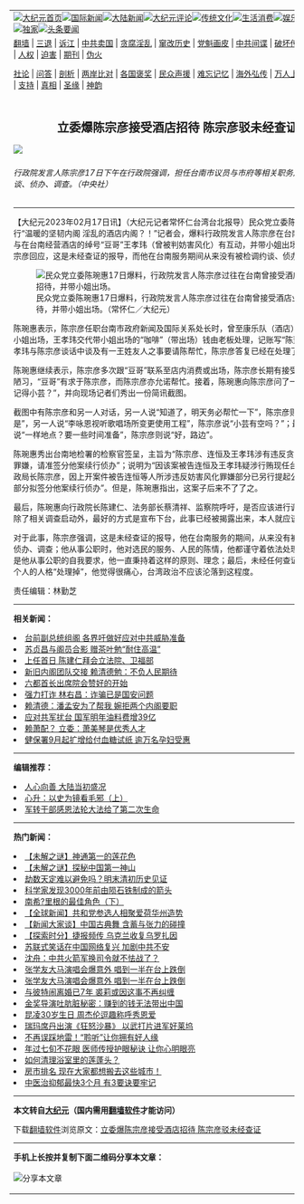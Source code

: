 <a name="1" id="1" target="_blank"></a><span id="1"></span>
<table align=center border="0"><tr><td colspan="2" VALIGN=TOP><a href="https://github.com/19920513/djy/blob/master/gb/nf1351518.md#1"><img src="https://raw.githubusercontent.com/19920513/www/master/t/djy/1.jpg" title="大纪元首页" alt="大纪元首页"></a><a href="https://github.com/19920513/djy/blob/master/gb/n24hr.md#1"><img src="https://raw.githubusercontent.com/19920513/www/master/t/djy/3.jpg" title="国际新闻" alt="国际新闻"></a><a href="https://github.com/19920513/djy/blob/master/gb/nsc413.md#1"><img src="https://raw.githubusercontent.com/19920513/www/master/t/djy/4.jpg" title="大陆新闻" alt="大陆新闻"></a><a href="https://github.com/19920513/djy/blob/master/gb/news392.md#1"><img src="https://raw.githubusercontent.com/19920513/www/master/t/djy/5.jpg" title="大纪元评论" alt="大纪元评论"></a><a href="https://github.com/19920513/djy/blob/master/gb/news2007.md#1"><img src="https://raw.githubusercontent.com/19920513/www/master/t/djy/6.jpg" title="传统文化" alt="传统文化"></a><a href="https://github.com/19920513/djy/blob/master/gb/news2008.md#1"><img src="https://raw.githubusercontent.com/19920513/www/master/t/djy/7.jpg" title="生活消费" alt="生活消费"></a><a href="https://github.com/19920513/djy/blob/master/gb/ncyule.md#1"><img src="https://raw.githubusercontent.com/19920513/www/master/t/djy/8.jpg" title="娱乐休闲" alt="娱乐休闲"></a><a href="https://github.com/19920513/djy/blob/master/gb/nsc1002.md#1"><img src="https://raw.githubusercontent.com/19920513/www/master/t/djy/9.jpg" title="健康" alt="健康"></a><a href="https://github.com/19920513/djy/blob/master/gb/nf6092.md#1"><img src="https://raw.githubusercontent.com/19920513/www/master/t/djy/10a.jpg" title="独家" alt="独家"></a><a href="https://github.com/19920513/djy/blob/master/gb/nf4514.md#1"><img src="https://raw.githubusercontent.com/19920513/www/master/t/djy/12a.jpg" title="头条要闻" alt="头条要闻"></a></td></tr>
<tr><td colspan="2" VALIGN=TOP><a target="_blank" href="https://github.com/19920513/www/blob/master/README.md?zsrh#1">翻墙</a> | <a target="_blank" href="https://github.com/19920513/djy/blob/master/gb/nf5657.md#1">三退</a> | <a target="_blank" href="https://github.com/19920513/djy/blob/master/gb/nf6124.md#1">诉江</a> | <a target="_blank" href="https://github.com/19920513/djy/blob/master/gb/nf1176117.md#1">中共卖国</a> | <a target="_blank" href="https://github.com/19920513/djy/blob/master/gb/nf5773.md#1">贪腐淫乱</a> | <a target="_blank" href="https://github.com/19920513/djy/blob/master/gb/nf1176115.md#1">窜改历史</a> | <a target="_blank" href="https://github.com/19920513/djy/blob/master/gb/nf1176107.md#1">党魁画皮</a> | <a target="_blank" href="https://github.com/19920513/djy/blob/master/gb/nf1320400.md#1">中共间谍</a> | <a target="_blank" href="https://github.com/19920513/djy/blob/master/gb/nf1176114.md#1">破坏传统</a> | <a target="_blank" href="https://github.com/19920513/ntdtv/blob/master/gb/prog447_1.md#1">恶贯满盈</a> | <a target="_blank" href="https://github.com/19920513/djy/blob/master/gb/ncid278.md#1">人权</a> | <a target="_blank" href="https://github.com/19920513/djy/blob/master/gb/nf1176111.md#1">迫害</a> | <a target="_blank" href="https://gitlab.com/szzdlab/mh-qikan/blob/master/README.md#1">期刊</a> | <a target="_blank" href="https://github.com/19920513/djy/blob/master/gb/nf5562.md#1">伪火</a></p><p><a target="_blank" href="https://github.com/19920513/djy/blob/master/gb/9p.md#1">社论</a> | <a target="_blank" href="https://github.com/19920513/djy/blob/master/gb/nf4378.md#1">问答</a> | <a target="_blank" href="https://github.com/19920513/djy/blob/master/gb/nf5792.md#1">剖析</a> | <a target="_blank" href="https://github.com/19920513/djy/blob/master/gb/nf5735.md#1">两岸比对</a> | <a target="_blank" href="https://github.com/19920513/djy/blob/master/gb/nf6119.md#1">各国褒奖</a> | <a target="_blank" href="https://github.com/19920513/djy/blob/master/gb/nf6120.md#1">民众声援</a> | <a target="_blank" href="https://github.com/19920513/djy/blob/master/gb/nf1188594.md#1">难忘记忆</a> | <a target="_blank" href="https://github.com/19920513/djy/blob/master/gb/nf3180.md#1">海外弘传</a> | <a target="_blank" href="https://github.com/19920513/djy/blob/master/gb/nf5410.md#1">万人上访</a> | <a target="_blank" href="https://github.com/19920513/www/blob/master/README.md?zsrh#1">平台首页</a> | <a target="_blank" href="https://github.com/19920513/djy/blob/master/gb/nf4386.md#1">支持</a> | <a target="_blank" href="https://github.com/19920513/djy/blob/master/gb/nf4389.md#1">真相</a> | <a target="_blank" href="https://github.com/19920513/djy/blob/master/gb/nf5790.md#1">圣缘</a> | <a target="_blank" href="https://github.com/19920513/djy/blob/master/gb/nf4786.md#1">神韵</a></td></tr>
<tr><td VALIGN=TOP width="626"><h2 align=center>立委爆陈宗彦接受酒店招待 陈宗彦驳未经查证</h2>
<img width="600" src="https://i.epochtimes.com/assets/uploads/2023/02/id13932034-600457-600x400.jpg" />
<h6>行政院发言人陈宗彦17日下午在行政院强调，担任台南市议员与市府等相关职务从未被检调约谈、侦办、调查。（中央社）
</h6>
<hr>
<p>【大纪元2023年02月17日讯】（大纪元记者常怀仁台湾台北报导）<ahref="https://github.com/19920513/djy/blob/master/gb/tag/%E6%B0%91%E4%BC%97%E5%85%9A.md#1">民众党</a>立委<ahref="https://github.com/19920513/djy/blob/master/gb/tag/%E9%99%88%E7%90%AC%E6%83%A0.md#1">陈琬惠</a>17日举行“温暖的坚韧<ahref="https://github.com/19920513/djy/blob/master/gb/tag/%E5%86%85%E9%98%81.md#1">内阁</a> 淫乱的酒店内阁？！”记者会，爆料行政院发言人<ahref="https://github.com/19920513/djy/blob/master/gb/tag/%E9%99%88%E5%AE%97%E5%BD%A6.md#1">陈宗彦</a>在台南担任公职时与在台南经营酒店的绰号“豆哥”王孝玮（曾被判妨害风化）有互动，并带小姐出场。对此，陈宗彦回应，这是未经查证的报导，而他在台南服务期间从来没有被检调约谈、侦办、调查。</p>
<figure id="13932035" aria-describedby="caption-13932035" style="width: 500px" class="wp-caption aligncenter"><ahref=" https://i.epochtimes.com/assets/uploads/2023/02/id13932035-600461-450x253.jpg" target="_blank" rel="noreferrer noopener"> <img src="https://i.epochtimes.com/assets/uploads/2023/02/id13932035-600461-450x253.jpg" alt="民众党立委陈琬惠17日爆料，行政院发言人陈宗彦过往在台南曾接受酒店业者招待，并带小姐出场。" width="500" /></a><figcaption id="caption-13932035" class="wp-caption-text"><ahref="https://github.com/19920513/djy/blob/master/gb/tag/%E6%B0%91%E4%BC%97%E5%85%9A.md#1">民众党</a>立委<ahref="https://github.com/19920513/djy/blob/master/gb/tag/%E9%99%88%E7%90%AC%E6%83%A0.md#1">陈琬惠</a>17日爆料，行政院发言人<ahref="https://github.com/19920513/djy/blob/master/gb/tag/%E9%99%88%E5%AE%97%E5%BD%A6.md#1">陈宗彦</a>过往在台南曾接受酒店业者招待，并带小姐出场。（常怀仁／大纪元）</figcaption></figure>
<p>陈琬惠表示，陈宗彦任职台南市政府新闻及国际关系处长时，曾至康乐队（酒店）消费，并带小姐出场，王孝玮交代带小姐出场的“咖啡”（带出场）钱由老板处理，记账写“陈董”，后来王孝玮与陈宗彦谈话中谈及有一王姓友人之事要请陈帮忙，陈宗彦答复已经在处理了。</p>
<p>陈琬惠继续表示，陈宗彦多次跟“豆哥”联系至店内消费或出场，陈宗彦长期有接受业者招待之陋习，“豆哥”有求于陈宗彦，而陈宗彦亦允诺帮忙。接着，陈琬惠向陈宗彦问了一句，“还记不记得小芸？”，并向现场记者们秀出一份简讯截图。</p>
<p>截图中有陈宗彦和另一人对话，另一人说“知道了，明天务必帮忙一下”，陈宗彦则说“案名是”，另一人说“李咏恩视听歌唱场所变更使用工程”，陈宗彦说“小芸有空吗？”；最后，另一人说“一样地点？要一些时间准备”，陈宗彦则说“好，路边”。</p>
<p>陈琬惠秀出台南地检署的检察官签呈，主旨为“陈宗彦、连恒及王孝玮涉有违反贪污治罪条例罪嫌，请准签分他案续行侦办”；说明为“因该案被告连恒及王孝玮疑涉行贿现任台南市政府民政局长陈宗彦，因上开案件被告连恒等人所涉违反妨害风化罪嫌部分已另行提起公诉，是就此部分拟签分他案续行侦办”。但是，陈琬惠指出，这案子后来不了了之。</p>
<p>最后，陈琬惠向行政院长陈建仁、法务部长蔡清祥、监察院呼吁，是否应该进行调查？陈宗彦除了相关调查启动外，最好的方式是宣布下台，此事已经被揭露出来，本人就应该出来回应。</p>
<p>对于此事，陈宗彦强调，这是未经查证的报导，他在台南服务的期间，从来没有被检调约谈、侦办、调查；他从事公职时，他对选民的服务、人民的陈情，他都谨守着依法处理的份际，这是他从事公职的自我要求，他一直秉持着这样的原则、理念；最后，未经任何查证，直接将一个人的人格“处理掉”，他觉得很痛心，台湾政治不应该沦落到这程度。</p>
<p>责任编辑：林勤芝</p>

<hr>


<strong>相关新闻：</strong>
<li><a href="https://github.com/19920513/djy/blob/master/gb/23/1/27/n13916413.md#1">台前副总统组阁 各界吁做好应对中共威胁准备</a></li>
<li><a href="https://github.com/19920513/djy/blob/master/gb/23/1/30/n13918779.md#1">苏贞昌与阁员合影 赠茶叶勉“耐住高温”</a></li>
<li><a href="https://github.com/19920513/djy/blob/master/gb/23/1/31/n13919370.md#1">上任首日 陈建仁拜会立法院、卫福部</a></li>
<li><a href="https://github.com/19920513/djy/blob/master/gb/23/1/31/n13919410.md#1">新旧内阁团队交接 赖清德勉：不负人民期待</a></li>
<li><a href="https://github.com/19920513/djy/blob/master/gb/23/2/2/n13920986.md#1">六都首长出席院会赞好的开始</a></li>
<li><a href="https://github.com/19920513/djy/blob/master/gb/23/2/8/n13925523.md#1">强力打诈 林右昌：诈骗已是国安问题</a></li>
<li><a href="https://github.com/19920513/djy/blob/master/gb/23/2/9/n13926391.md#1">赖清德：潘孟安为了帮我 婉拒两个内阁要职</a></li>
<li><a href="https://github.com/19920513/djy/blob/master/gb/23/8/15/n14054271.md#1">应对共军扰台 国军明年油料费增39亿</a></li>
<li><a href="https://github.com/19920513/djy/blob/master/gb/23/8/15/n14054267.md#1">赖萧配？ 立委：萧美琴是优秀人才</a></li>
<li><a href="https://github.com/19920513/djy/blob/master/gb/23/8/15/n14054251.md#1">健保署9月起扩增给付血糖试纸 逾万名孕妇受惠</a></li>
<hr>


<strong>编辑推荐：</strong>
<li><a href="https://github.com/19920513/djy/blob/master/gb/15/7/17/n4482910.md?dfh#1" target="_blank">人心向善 大陆当初盛况</a></li><li><a href="https://github.com/tsiac2612/djy/blob/master/gb/18/4/16/n10307016.md#1" target="_blank">心升：以史为镜看毛邪（上）</a></li><li><a href="https://github.com/tsiac2612/djy/blob/master/gb/16/4/11/n7543764.md#1" target="_blank">军转干部感恩法轮大法给了第二次生命</a></li>
<hr>

<strong>热门新闻：</strong>
<li><a href="https://github.com/19920513/djy/blob/master/gb/23/8/7/n14049548.md#1">【未解之谜】神通第一的莲花色</a></li>
<li><a href="https://github.com/19920513/djy/blob/master/gb/23/8/11/n14051960.md#1">【未解之谜】探秘中国第一神山</a></li>
<li><a href="https://github.com/19920513/djy/blob/master/gb/23/8/2/n14046440.md#1">劫数天定难以避免吗？明末清初历史见证</a></li>
<li><a href="https://github.com/19920513/djy/blob/master/gb/23/8/8/n14050324.md#1">科学家发现3000年前由陨石铁制成的箭头</a></li>
<li><a href="https://github.com/19920513/djy/blob/master/gb/23/8/7/n14049226.md#1">南希?里根的最佳角色（下）</a></li>
<li><a href="https://github.com/19920513/djy/blob/master/gb/23/8/14/n14053598.md#1">【全球新闻】共和党参选人相聚爱荷华州造势</a></li>
<li><a href="https://github.com/19920513/djy/blob/master/gb/23/8/14/n14053384.md#1">【新闻大家谈】中国古典舞 含蓄与张力的碰撞</a></li>
<li><a href="https://github.com/19920513/djy/blob/master/gb/23/8/14/n14053809.md#1">【探索时分】捷报频传 乌克兰收复乌罗扎因</a></li>
<li><a href="https://github.com/19920513/djy/blob/master/gb/23/8/12/n14053003.md#1">苏联式笑话在中国网络复兴 加剧中共不安</a></li>
<li><a href="https://github.com/19920513/djy/blob/master/gb/23/8/13/n14053014.md#1">沈舟：中共火箭军换司令就不怯战了？</a></li>
<li><a href="https://github.com/19920513/djy/blob/master/gb/23/8/13/n14053268.md#1">张学友大马演唱会爆意外 唱到一半在台上跌倒</a></li>
<li><a href="https://github.com/19920513/djy/blob/master/gb/23/8/13/n14053268.md#1">张学友大马演唱会爆意外 唱到一半在台上跌倒</a></li>
<li><a href="https://github.com/19920513/djy/blob/master/gb/23/8/11/n14052590.md#1">与彼特闹离婚已7年 裘莉或因这事不再纠缠</a></li>
<li><a href="https://github.com/19920513/djy/blob/master/gb/23/8/11/n14052420.md#1">金奖导演吐肮脏秘密：赚到的钱无法带出中国</a></li>
<li><a href="https://github.com/19920513/djy/blob/master/gb/23/8/13/n14053341.md#1">昆凌30岁生日 周杰伦逗趣称呼秀恩爱</a></li>
<li><a href="https://github.com/19920513/djy/blob/master/gb/23/8/13/n14053034.md#1">瑞玛席丹出演《狂怒沙暴》 以武打片进军好莱坞</a></li>
<li><a href="https://github.com/19920513/djy/blob/master/gb/23/8/2/n14046460.md#1">不再误踩地雷！“聆听”让你拥有好人缘</a></li>
<li><a href="https://github.com/19920513/djy/blob/master/gb/23/8/3/n14046915.md#1">年过七旬不花眼 医师传授护眼秘诀 让你心明眼亮</a></li>
<li><a href="https://github.com/19920513/djy/blob/master/gb/23/8/13/n14053126.md#1">如何清理浴室里的莲蓬头？</a></li>
<li><a href="https://github.com/19920513/djy/blob/master/gb/23/8/12/n14052750.md#1">房市排名 现在大家都想搬去这些城市！</a></li>
<li><a href="https://github.com/19920513/djy/blob/master/gb/23/8/8/n14050450.md#1">中医治抑郁最快3个月 有3要诀要牢记</a></li>
<hr>

<strong>本文转自<a href="https://www.epochtimes.com">大纪元</a>（国内需用<a href="https://github.com/19920513/www/blob/master/README.md#8">翻墙软件</a>才能访问）</strong><p>下载<a href="https://github.com/19920513/www/blob/master/README.md#8">翻墙软件</a>浏览原文：<a href="https://www.epochtimes.com/gb/23/2/17/n13932033.htm">立委爆陈宗彦接受酒店招待 陈宗彦驳未经查证</a></p><hr>

<strong>手机上长按并复制下面二维码分享本文章：</strong><br><br><img src="https://chart.apis.google.com/chart?cht=qr&chs=240x240&choe=UTF-8&chld=M|2&chl=https://github.com/19920513/djy/blob/master/gb/23/2/17/n13932033.md%231" title="分享本文章"></td><td VALIGN=TOP><a href="https://github.com/19920513/djy/blob/master/gb/16/1/21/n4622075.md?dfh#1" target="_blank"><img src="https://raw.githubusercontent.com/19920513/djy/master/gb/300/wei-f1.jpg" title="中共的伪火骗局"  alt="中共的伪火骗局"></a><br><a href="https://github.com/19920513/www/blob/master/README.md?dfh#9" target="_blank"><img src="https://raw.githubusercontent.com/19920513/djy/master/gb/300/yong-h.jpg" title="永恒的见证"  alt="永恒的见证"></a><br><a href="https://github.com/19920513/djy/blob/master/gb/13/9/29/n3974789.md?dfh#1" target="_blank"><img src="https://raw.githubusercontent.com/19920513/djy/master/gb/300/shang-lnz.jpg" title="善良女子被中共投男牢"  alt="善良女子被中共投男牢"></a><br><a href="https://github.com/19920513/djy/blob/master/gb/16/3/16/n4663449.md?dfh#1" target="_blank"><img src="https://raw.githubusercontent.com/19920513/djy/master/gb/300/huo-z3.jpg" title="警卫目击活摘器官"  alt="警卫目击活摘器官"></a><br><a href="https://github.com/19920513/djy/blob/master/gb/16/8/7/n8177641.md?dfh#1" target="_blank"><img src="https://raw.githubusercontent.com/19920513/djy/master/gb/300/huo-z4.jpg" title="证人描述活摘恐怖"  alt="证人描述活摘恐怖"></a><br><a href="https://github.com/19920513/djy/blob/master/gb/10/4/19/n2881569.md?dfh#1" target="_blank"><img src="https://raw.githubusercontent.com/19920513/djy/master/gb/300/huo-z1.jpg" title="揭开活摘器官黑幕"  alt="揭开活摘器官黑幕"></a><br><a href="https://github.com/19920513/djy/blob/master/gb/10/11/7/n3077476.md?dfh#1" target="_blank"><img src="https://raw.githubusercontent.com/19920513/djy/master/gb/300/ma-ks.jpg" title="马克思的成魔之路"  alt="马克思的成魔之路"></a><br><a href="https://github.com/19920513/djy/blob/master/gb/14/6/9/n4173977.md?dfh#1" target="_blank"><img src="https://raw.githubusercontent.com/19920513/djy/master/gb/300/chang-zs.jpg" title="藏字石 蕴天机"  alt="藏字石 蕴天机"></a><br><a href="https://github.com/19920513/djy/blob/master/gb/18/5/10/n10381511.md?dfh#1" target="_blank"><img src="https://raw.githubusercontent.com/19920513/djy/master/gb/300/st1.jpg" title="关注三亿人三退"  alt="关注三亿人三退"></a><br><a href="https://github.com/19920513/djy/blob/master/gb/18/3/21/n10237682.md?dfh#1" target="_blank"><img src="https://raw.githubusercontent.com/19920513/djy/master/gb/300/jie-t.jpg" title="解体中共复兴中华"  alt="解体中共复兴中华"></a><br><a href="https://github.com/19920513/djy/blob/master/gb/9/2/9/n2422991.md?dfh#1" target="_blank"><img src="https://raw.githubusercontent.com/19920513/djy/master/gb/300/gao-zs.jpg" title="中共迫害良心律师"  alt="中共迫害良心律师"></a><br><a href="https://github.com/19920513/djy/blob/master/gb/18/12/9/n10900044.md?dfh#1" target="_blank"><img src="https://raw.githubusercontent.com/19920513/djy/master/gb/300/sj1.jpg" title="三百多万人举报江泽民"  alt="三百多万人举报江泽民"></a><br><a href="https://github.com/19920513/djy/blob/master/gb/18/8/28/n10672014.md?dfh#1" target="_blank"><img src="https://raw.githubusercontent.com/19920513/djy/master/gb/300/sj2.jpg" title="这些官员为何起诉江泽民"  alt="这些官员为何起诉江泽民"></a><br><a href="https://github.com/19920513/djy/blob/master/gb/8/12/18/n2367165.md?dfh#1" target="_blank"><img src="https://raw.githubusercontent.com/19920513/djy/master/gb/300/liangan.jpg" title="海峡两岸的强烈对比"  alt="海峡两岸的强烈对比"></a><br><a href="https://github.com/19920513/djy/blob/master/gb/15/12/10/n4593139.md?dfh#1" target="_blank"><img src="https://raw.githubusercontent.com/19920513/djy/master/gb/300/jia-ndzl.jpg" title="加拿大总理的贺信"  alt="加拿大总理的贺信"></a><br><a href="https://github.com/19920513/djy/blob/master/gb/11/6/17/n3289382.md?dfh#1" target="_blank"><img src="https://raw.githubusercontent.com/19920513/djy/master/gb/300/xiao-wd.jpg" title="探寻真相兼听则明"  alt="探寻真相兼听则明"></a><br><a href="https://github.com/19920513/djy/blob/master/gb/18/10/27/n10812623.md?dfh#1" target="_blank"><img src="https://raw.githubusercontent.com/19920513/djy/master/gb/300/yindu.jpg" title="印度媒体报道东方"  alt="印度媒体报道东方"></a><br><a href="https://github.com/19920513/djy/blob/master/gb/18/6/9/n10469652.md?dfh#1" target="_blank"><img src="https://raw.githubusercontent.com/19920513/djy/master/gb/300/xie-j.jpg" title="不一样的海外校园"  alt="不一样的海外校园"></a><br><a href="https://github.com/19920513/djy/blob/master/gb/7/4/5/n1669415.md?dfh#1" target="_blank"><img src="https://raw.githubusercontent.com/19920513/djy/master/gb/300/li-up.jpg" title="从大师到徒弟的传奇"  alt="从大师到徒弟的传奇"></a><br><a href="https://github.com/19920513/djy/blob/master/gb/17/5/26/n9191512.md?dfh#1" target="_blank"><img src="https://raw.githubusercontent.com/19920513/djy/master/gb/300/zfl2.jpg" title="亿万人与东方一本奇书"  alt="亿万人与东方一本奇书"></a><br><a href="https://github.com/19920513/djy/blob/master/gb/13/11/27/n4020290.md?dfh#1" target="_blank"><img src="https://raw.githubusercontent.com/19920513/djy/master/gb/300/zhen-h.jpg" title="大陆见不到的震撼场面"  alt="大陆见不到的震撼场面"></a><br><a href="https://github.com/19920513/djy/blob/master/gb/15/7/17/n4482910.md?dfh#1" target="_blank"><img src="https://raw.githubusercontent.com/19920513/djy/master/gb/300/dalu-sk.jpg" title="人心向善 大陆当初盛况"  alt="人心向善 大陆当初盛况"></a><br><a href="https://github.com/19920513/djy/blob/master/gb/19/1/5/n10955468.md?dfh#1" target="_blank"><img src="https://raw.githubusercontent.com/19920513/djy/master/gb/300/zfl1.jpg" title="追寻真理 这书讲什么"  alt="追寻真理 这书讲什么"></a><br><a href="https://github.com/19920513/www/blob/master/README.md?dfh#1" target="_blank"><img src="https://raw.githubusercontent.com/19920513/djy/master/gb/300/fq1.jpg" title="下载免费翻墙软件"  alt="下载免费翻墙软件"></a><br></td></tr></table>
